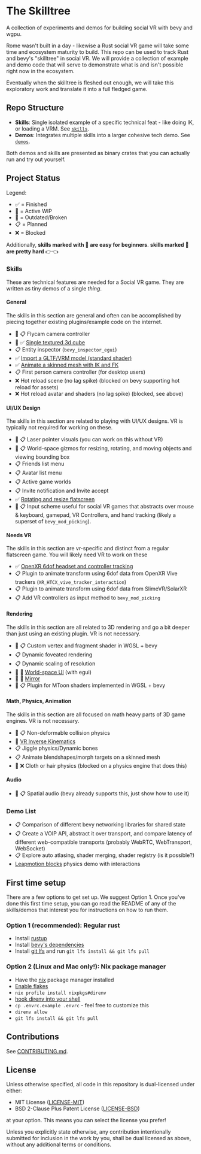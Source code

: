 # The Skilltree

A collection of experiments and demos for building social VR with bevy and wgpu. 

Rome wasn't built in a day - likewise a Rust social VR game will take some time
and ecosystem maturity to build. This repo can be used to track Rust and bevy's
"skilltree" in social VR. We will provide a collection of example and demo code
that will serve to demonstrate what is and isn't possible right now in the
ecosystem.

Eventually when the skilltree is fleshed out enough, we will take this exploratory
work and translate it into a full fledged game.

## Repo Structure

- **Skills**: Single isolated example of a specific technical feat - like doing
  IK, or loading a VRM. See [`skills`](/skills).
- **Demos**: Integrates multiple skills into a larger cohesive tech demo. See
  [`demos`](/demos).

Both demos and skills are presented as binary crates that you can actually run
and try out yourself.

## Project Status

Legend:
- ✅ = Finished
- 🚧 = Active WIP
- 💩 = Outdated/Broken
- 📋 = Planned
- ❌ = Blocked

Additionally, **skills marked with 🫵 are easy for beginners**. 
**skills marked 🥺 are pretty hard** 👉👈

### Skills
These are technical features are needed for a Social VR game. They are written as tiny demos of a single *thing*.

#### General
The skills in this section are general and often can be accomplished by piecing together existing
plugins/example code on the internet.

- 🫵 📋 Flycam camera controller
- 🫵 ✅ [Single textured 3d cube](skills/cube)
- 📋 Entity inspector (`bevy_inspector_egui`)
- ✅ [Import a GLTF/VRM model (standard shader)](skills/ik)
- ✅ [Animate a skinned mesh with IK and FK](skills/ik)
- 📋 First person camera controller (for desktop users)
- ❌ Hot reload scene (no lag spike) (blocked on bevy supporting hot reload for assets)
- ❌ Hot reload avatar and shaders (no lag spike) (blocked, see above)

#### UI/UX Design
The skills in this section are related to playing with UI/UX designs. VR is typically not required for working on these.

- 🫵 📋 Laser pointer visuals (you can work on this without VR)
- 🫵 📋 World-space gizmos for resizing, rotating, and moving objects and viewing bounding box 
- 📋 Friends list menu
- 📋 Avatar list menu
- 📋 Active game worlds
- 📋 Invite notification and Invite accept
- ✅ [Rotating and resize flatscreen](skills/flatscreen-manipulation)
- 🥺 📋 Input scheme useful for social VR games that abstracts over mouse & keyboard, gamepad, VR Controllers,
  and hand tracking (likely a superset of `bevy_mod_picking`).

#### Needs VR
The skills in this section are vr-specific and distinct from a regular flatscreen game. You will likely
need VR to work on these

- ✅ [OpenXR 6dof headset and controller tracking](skills/openxr-6dof)
- 📋 Plugin to animate transform using 6dof data from OpenXR Vive trackers (`XR_HTCX_vive_tracker_interaction`)
- 📋 Plugin to animate transform using 6dof data from SlimeVR/SolarXR
- 📋 Add VR controllers as input method to `bevy_mod_picking`

#### Rendering
The skills in this section are all related to 3D rendering and go a bit deeper than just
using an existing plugin. VR is not necessary.

- 🫵 📋 Custom vertex and fragment shader in WGSL + bevy
- 📋 Dynamic foveated rendering
- 📋 Dynamic scaling of resolution
- 🥺 🚧 [World-space UI](skills/worldspace-ui) (with egui)
- 🥺 🚧 [Mirror](skills/xr-ik-mirror)
- 🥺 📋 Plugin for MToon shaders implemented in WGSL + bevy


#### Math, Physics, Animation
The skills in this section are all focused on math heavy parts of 3D game engines. VR is not necessary.

- 🫵 📋 Non-deformable collision physics
- 🚧 [VR Inverse Kinematics](skills/xr-ik-mirror)
- 📋 Jiggle physics/Dynamic bones
- 📋 Animate blendshapes/morph targets on a skinned mesh
- 🥺 ❌ Cloth or hair physics (blocked on a physics engine that does this)

#### Audio
- 🫵 📋 Spatial audio (bevy already supports this, just show how to use it)

### Demo List

- 📋 Comparison of different bevy networking libraries for shared state
- 📋 Create a VOIP API, abstract it over transport, and compare latency
  of different web-compatible transports (probably WebRTC, WebTransport, WebSocket)
- 📋 Explore auto atlasing, shader merging, shader registry (is it possible?)
- [Leapmotion blocks] physics demo with interactions

## First time setup

There are a few options to get set up. We suggest Option 1.
Once you've done this first time setup, you can go read the README of any of
the skills/demos that interest you for instructions on how to run them.

### Option 1 (recommended): Regular rust

- Install [rustup](https://rustup.rs)
- Install [bevy's dependencies](https://bevyengine.org/learn/book/getting-started/setup/#install-os-dependencies)
- Install [git lfs](https://git-lfs.com/) and run `git lfs install && git lfs pull`

### Option 2 (Linux and Mac only!): Nix package manager 

- Have the [nix](https://nixos.org/download) package manager installed 
- [Enable flakes](https://nixos.wiki/wiki/Flakes#Permanent)
- `nix profile install nixpkgs#direnv`
- [hook direnv into your shell](https://direnv.net/docs/hook.html)
- `cp .envrc.example .envrc` - feel free to customize this
- `direnv allow`
- `git lfs install && git lfs pull`

## Contributions

See [CONTRIBUTING.md](CONTRIBUTING.md).

## License

Unless otherwise specified, all code in this repository is dual-licensed under
either:

- MIT License ([LICENSE-MIT](LICENSE-MIT))
- BSD 2-Clause Plus Patent License ([LICENSE-BSD](LICENSE-BSD))

at your option. This means you can select the license you prefer!

Unless you explicitly state otherwise, any contribution intentionally submitted
for inclusion in the work by you, shall be dual licensed as above, without any
additional terms or conditions.

[Leapmotion blocks]: https://www.youtube.com/watch?v=oZ_53T2jBGg&pp=ygURbGVhcG1vdGlvbiBibG9ja3M%3D
